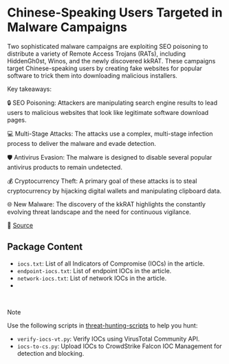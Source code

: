 # Chinese-Speaking Users Targeted in Malware Campaigns

Two sophisticated malware campaigns are exploiting SEO poisoning to distribute a variety of Remote Access Trojans (RATs), including HiddenGh0st, Winos, and the newly discovered kkRAT. These campaigns target Chinese-speaking users by creating fake websites for popular software to trick them into downloading malicious installers.

Key takeaways:

🔒 SEO Poisoning: Attackers are manipulating search engine results to lead users to malicious websites that look like legitimate software download pages.

💻 Multi-Stage Attacks: The attacks use a complex, multi-stage infection process to deliver the malware and evade detection.

🛡️ Antivirus Evasion: The malware is designed to disable several popular antivirus products to remain undetected.

💰 Cryptocurrency Theft: A primary goal of these attacks is to steal cryptocurrency by hijacking digital wallets and manipulating clipboard data.

🌐 New Malware: The discovery of the kkRAT highlights the constantly evolving threat landscape and the need for continuous vigilance.

🔗 [Source](https://www.fortinet.com/blog/threat-research/seo-poisoning-attack-targets-chinese-speaking-users-with-fake-software-sites)

## Package Content

- `iocs.txt`: List of all Indicators of Compromise (IOCs) in the article.
- `endpoint-iocs.txt`: List of endpoint IOCs in the article.
- `network-iocs.txt`: List of network IOCs in the article.
- 
<br>

> [!NOTE]
> Use the following scripts in [threat-hunting-scripts](../../threat-hunting-scripts/) to help you hunt:
>
> - `verify-iocs-vt.py`: Verify IOCs using VirusTotal Community API.
> - `iocs-to-cs.py`: Upload IOCs to CrowdStrike Falcon IOC Management for detection and blocking.
